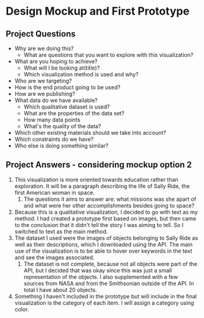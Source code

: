 # Design Mockup and First Prototype

## Project Questions
* Why are we doing this?
    * What are questions that you want to explore with this visualization?
* What are you hoping to achieve?
    * What will I be looking at(title)?
    * Which visualization method is used and why?
* Who are we targeting?
* How is the end product going to be used?
* How are we publishing?
* What data do we have available?
    * Which qualitative dataset is used?
    * What are the properties of the data set?
    * How many data points
    * What's the quality of the data?
* Which other existing materials should we take into account?
* Which constraints do we have?
* Who else is doing something similar?


## Project Answers - considering mockup option 2
1. This visualization is more oriented towards education rather than exploration. It will be a paragraph describing the life of Sally Ride, the first American woman in space.
    1. The questions it aims to answer are: what missions was she apart of and what were her other accomplishments besides going to space?
2. Because this is a qualitative visualization, I decided to go with text as my method. I had created a prototype first based on images, but then came to the conclusion that it didn't tell the story I was aiming to tell. So I switched to text as the main method. 
3. The dataset I used were the images of objects belonging to Sally Ride as well as their descriptions, which I downloaded using the API. The main use of the visualization is to be able to hover over keywords in the text and see the images associated. 
    1. The dataset is not complete, because not all objects were part of the API, but I decided that was okay since this was just a small representation of the objects. I also supplemented with a few sources from NASA and from the Smithsonian outside of the API. In total I have about 20 objects.
4. Something I haven't included in the prototype but will include in the final visualization is the category of each item. I will assign a category using color.
